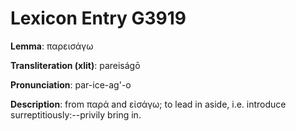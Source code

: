 # Lexicon Entry G3919

**Lemma**: παρεισάγω

**Transliteration (xlit)**: pareiságō

**Pronunciation**: par-ice-ag'-o

**Description**:
from παρά and εἰσάγω; to lead in aside, i.e. introduce surreptitiously:--privily bring in.
